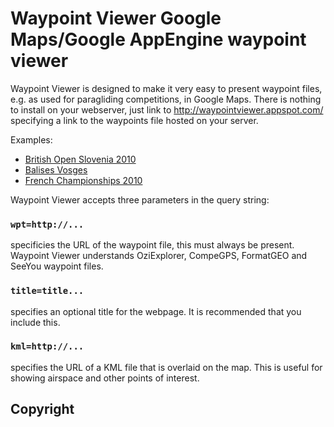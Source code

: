 Waypoint Viewer  Google Maps/Google AppEngine waypoint viewer
=============================================================

Waypoint Viewer is designed to make it very easy to present waypoint files,
e.g. as used for paragliding competitions, in Google Maps.  There is nothing to
install on your webserver, just link to http://waypointviewer.appspot.com/
specifying a link to the waypoints file hosted on your server.

Examples:

* [British Open Slovenia 2010](http://waypointviewer.appspot.com/?title=British%20Open%20Slovenia%202010&wpt=http://www.slovenia-pgopen.com/downloads/Kobarid_Lijak.cup)
* [Balises Vosges](http://waypointviewer.appspot.com/?title=Balises%20Vosges&wpt=http://lavl.free.fr/documents/Balises-Vosges.wpt&kml=http://lavl.free.fr/documents/EspaceAerienVosges.kml)
* [French Championships 2010](http://waypointviewer.appspot.com/?title=French%20Championships%202010&wpt=http://parapente.ffvl.fr/compet/1405/balises)

Waypoint Viewer accepts three parameters in the query string:

### `wpt=http://...`

specificies the URL of the waypoint file, this must always be present.
Waypoint Viewer understands OziExplorer, CompeGPS, FormatGEO and SeeYou
waypoint files.

### `title=title...`

specifies an optional title for the webpage.  It is recommended that you
include this.

### `kml=http://...`

specifies the URL of a KML file that is overlaid on the map.  This is useful
for showing airspace and other points of interest.

Copyright
---------

Copyright (C) 2011  Tom Payne

This program is free software: you can redistribute it and/or modify it under
the terms of the GNU Affero General Public License as published by the Free
Software Foundation, either version 3 of the License, or (at your option) any
later version.

This program is distributed in the hope that it will be useful, but WITHOUT ANY
WARRANTY; without even the implied warranty of MERCHANTABILITY or FITNESS FOR A
PARTICULAR PURPOSE.  See the GNU Affero General Public License for more
details.

You should have received a copy of the GNU Affero General Public License along
with this program.  If not, see <http://www.gnu.org/licenses/>.

